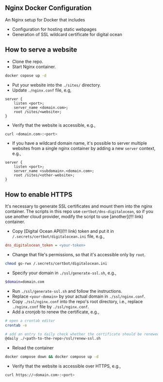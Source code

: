 ## Nginx Docker Configuration
An Nginx setup for Docker that includes
- Configuration for hosting static webpages
- Generation of SSL wildcard certificate for digital ocean

## How to serve a website
- Clone the repo.
- Start Nginx container.
```bash
docker copose up -d
```
- Put your website into the `./sites/` directory.
- Update `./nginx.conf` file, e.g,
```nginx
server {
    listen <port>;
    server_name <domain.com>;
    root /sites/<website>;
}
```
- Verify that the website is accessible, e.g.,
```bash
curl <domain.com>:<port>
```
- If you have a wildcard domain name, it's possible to server multiple websites from a single nginx container by adding a new `server` context, e.g.,
```nginx
server {
    listen <port>;
    server_name <subdomain>.<domain.com>;
    root /sites/<other-website>;
}
```

## How to enable HTTPS
It's necessary to generate SSL certificates and mount them into the nginx container.
The scripts in this repo use `certbot/dns-digitalocean`, so if you use another cloud provider, modify the script to use [another](!!! link) container.
- Copy [Digital Ocean API](!!! link) token and put it in `/.secrets/certbot/digitalocean.ini` file, e.g.,
```ini
dns_digitalocean_token = <your-token>
```
- Change that file's permissions, so that it's accessible only by `root`.
```bash
chmod go-rwx /.secrets/certbot/digitalocean.ini
```
- Specify your domain in `./ssl/generate-ssl.sh`, e.g.,
```bash
$domain=domain.com
```
- Run `./ssl/generate-ssl.sh` and follow the instructions.
- Replace `<your-domain>` by your actual domain in `./ssl/nginx.conf`.
- Copy `./ssl/nginx.conf` into the repo's root directory, i.e., replace `./nginx.conf` file by `./ssl/nginx.conf`.
- Add a cronjob to renew the certificate, e.g.,
```bash
# open a crontab editor
crontab -e

# add an entry to daily check whether the certificate should be renewed and renew it
@daily ./<path-to-the-repo>/ssl/renew-ssl.sh
```
- Reload the container
```bash
docker compose down && docker compose up -d
```
- Verify that the website is accessible over HTTPS, e.g.,
```bash
curl https://<domain.com>:<port>
```
